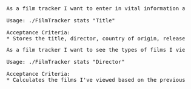 <pre>
	As a film tracker I want to enter in vital information about a movie and when I viewed it in order to keep track of my film watching habits.

	Usage: ./FilmTracker stats "Title"

	Acceptance Criteria:
	* Stores the title, director, country of origin, release year, language, distributor, date viewed, personal rating, format, and notes about it. 
</pre>

<pre>
	As a film tracker I want to see the types of films I view the most in order to see my film preferences.

	Usage: ./FilmTracker stats "Director"

	Acceptance Criteria:
	* Calculates the films I've viewed based on the previously mentioned criteria, and sorts them based on any of the groups.
</pre>


